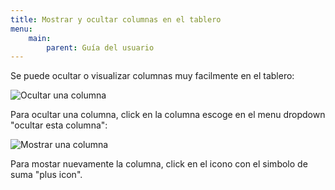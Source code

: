 ```yaml
---
title: Mostrar y ocultar columnas en el tablero
menu:
    main:
        parent: Guía del usuario
---
```


Se puede ocultar o visualizar columnas muy facilmente en el tablero:

![Ocultar una columna](/images/v1/hide-column.png)

Para ocultar una columna, click en la columna escoge en el menu dropdown "ocultar esta columna":

![Mostrar una columna](/images/v1/show-column.png)

Para mostar nuevamente la columna, click en el icono con el simbolo de suma "plus icon".
